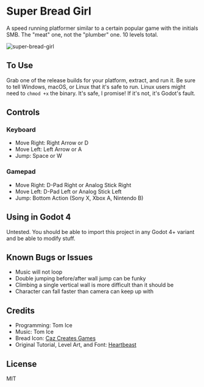 # Super Bread Girl

A speed running platformer similar to a certain popular game with the initials SMB.
The "meat" one, not the "plumber" one. 10 levels total.

![super-bread-girl](https://github.com/user-attachments/assets/9618a947-c7f6-4b42-beec-2cec1a3cc085)

## To Use

Grab one of the release builds for your platform, extract, and run it.
Be sure to tell Windows, macOS, or Linux that it's safe to run.
Linux users might need to `chmod +x` the binary.
It's safe, I promise! If it's not, it's Godot's fault.

## Controls

### Keyboard

- Move Right: Right Arrow or D
- Move Left: Left Arrow or A
- Jump: Space or W

### Gamepad

- Move Right: D-Pad Right or Analog Stick Right
- Move Left: D-Pad Left or Analog Stick Left
- Jump: Bottom Action (Sony X, Xbox A, Nintendo B)

## Using in Godot 4

Untested. You should be able to import this project in any Godot 4+ variant
and be able to modify stuff.

## Known Bugs or Issues

- Music will not loop
- Double jumping before/after wall jump can be funky
- Climbing a single vertical wall is more difficult than it should be
- Character can fall faster than camera can keep up with

## Credits

- Programming: Tom Ice
- Music: Tom Ice
- Bread Icon: [Caz Creates Games](https://caz-creates-games.itch.io/bread)
- Original Tutorial, Level Art, and Font: [Heartbeast](https://github.com/uheartbeast)

## License

MIT
